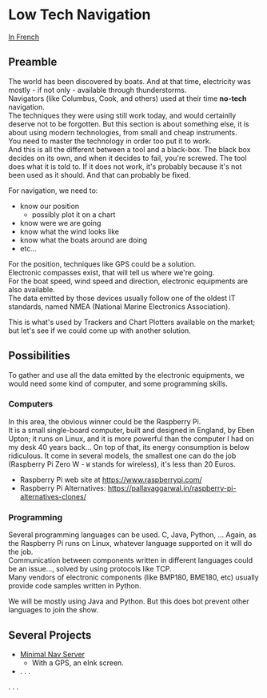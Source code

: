# Low Tech Navigation
[In French](./LowTech_FR.md)

## Preamble

The world has been discovered by boats. And at that time, electricity was mostly - if not only - available through thunderstorms.  
Navigators (like Columbus, Cook, and others) used at their time **no-tech** navigation.  
The techniques they were using still work today, and would certainlly deserve not to be forgotten. But this section is about something else, it is about using modern technologies, from small and cheap instruments.  
You need to master the technology in order too put it to work.  
And this is all the different between a tool and a black-box. The black box decides on its own, and when it decides to fail, you're screwed. The tool does what it is told to. If it does not work, it's probably because it's not been used as it should. And that can probably be fixed.

For navigation, we need to:
- know our position
    - possibly plot it on a chart
- know were we are going
- know what the wind looks like
- know what the boats around are doing
- etc...

For the position, techniques like GPS could be a solution.  
Electronic compasses exist, that will tell us where we're going.  
For the boat speed, wind speed and direction, electronic equipments are also available.  
The data emitted by those devices usually follow one of the oldest IT standards, named NMEA (National Marine Electronics Association).

This is what's used by Trackers and Chart Plotters available on the market; but let's see if we could come up with another solution.

## Possibilities
To gather and use all the data emitted by the electronic equipments, we would need some kind of computer, and some programming skills.

### Computers
In this area, the obvious winner could be the Raspberry Pi.  
It is a small single-board computer, built and designed in England, by Eben Upton; it runs on Linux, and it is more powerful than the computer I had on my desk 40 years back... On top of that, its energy consumption is below ridiculous. It come in several models, the smallest one can do the job (Raspberry Pi Zero W - `W` stands for wireless), it's less than 20 Euros.  

- Raspberry Pi web site at <https://www.raspberrypi.com/>  
- Raspberry Pi Alternatives: <https://pallavaggarwal.in/raspberry-pi-alternatives-clones/>

### Programming
Several programming languages can be used. C, Java, Python, ... Again, as the Raspberry Pi runs on Linux, whatever language supported on it will do the job.  
Communication between components written in different languages could be an issue..., solved by using protocols like TCP.  
Many vendors of electronic components (like BMP180, BME180, etc) usually provide code samples written in Python.

We will be mostly using Java and Python. But this does bot prevent other languages to join the show.

## Several Projects
- [Minimal Nav Server](./nav.server/README.md)
    - With a GPS, an eInk screen.
- . . .


. . .
